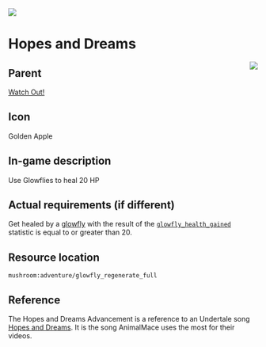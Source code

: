 <img align="center" src="https://media.discordapp.net/attachments/995778727399149629/1007367915655409765/title2.png?width=1440&height=433">

# Hopes and Dreams
<img align="right" src="https://user-images.githubusercontent.com/67184131/185720594-5315a8a8-24d5-43f1-a9dd-b0ea06979d1d.png">

## Parent
[Watch Out!](./Watch-Out)

## Icon
Golden Apple

## In-game description
Use Glowflies to heal 20 HP

## Actual requirements (if different)
Get healed by a [glowfly](./Glowfly) with the result of the [`glowfly_health_gained`](./Glowfly-Health-Gained) statistic is equal to or greater than 20.

## Resource location
`mushroom:adventure/glowfly_regenerate_full`

## Reference
The Hopes and Dreams Advancement is a reference to an Undertale song [Hopes and Dreams](https://undertale.fandom.com/wiki/Hopes_and_Dreams).
It is the song AnimalMace uses the most for their videos.